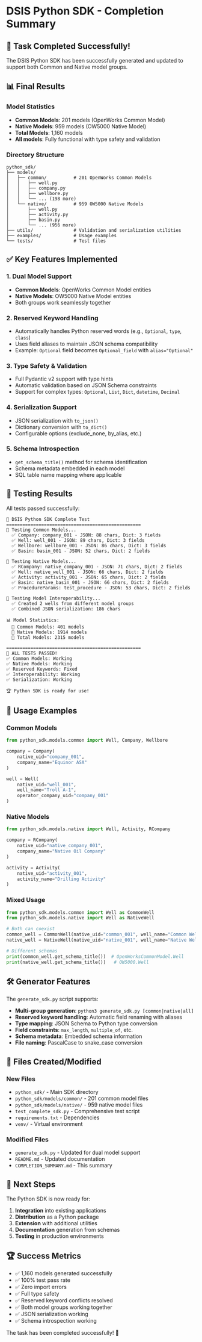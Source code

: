 # DSIS Python SDK - Completion Summary

## 🎉 Task Completed Successfully!

The DSIS Python SDK has been successfully generated and updated to support both Common and Native model groups.

## 📊 Final Results

### Model Statistics
- **Common Models**: 201 models (OpenWorks Common Model)
- **Native Models**: 959 models (OW5000 Native Model)
- **Total Models**: 1,160 models
- **All models**: Fully functional with type safety and validation

### Directory Structure
```
python_sdk/
├── models/
│   ├── common/          # 201 OpenWorks Common Models
│   │   ├── well.py
│   │   ├── company.py
│   │   ├── wellbore.py
│   │   └── ... (198 more)
│   └── native/          # 959 OW5000 Native Models
│       ├── well.py
│       ├── activity.py
│       ├── basin.py
│       └── ... (956 more)
├── utils/               # Validation and serialization utilities
├── examples/            # Usage examples
└── tests/               # Test files
```

## ✅ Key Features Implemented

### 1. Dual Model Support
- **Common Models**: OpenWorks Common Model entities
- **Native Models**: OW5000 Native Model entities
- Both groups work seamlessly together

### 2. Reserved Keyword Handling
- Automatically handles Python reserved words (e.g., `Optional`, `type`, `class`)
- Uses field aliases to maintain JSON schema compatibility
- Example: `Optional` field becomes `Optional_field` with `alias="Optional"`

### 3. Type Safety & Validation
- Full Pydantic v2 support with type hints
- Automatic validation based on JSON Schema constraints
- Support for complex types: `Optional`, `List`, `Dict`, `datetime`, `Decimal`

### 4. Serialization Support
- JSON serialization with `to_json()`
- Dictionary conversion with `to_dict()`
- Configurable options (exclude_none, by_alias, etc.)

### 5. Schema Introspection
- `get_schema_title()` method for schema identification
- Schema metadata embedded in each model
- SQL table name mapping where applicable

## 🧪 Testing Results

All tests passed successfully:

```
🚀 DSIS Python SDK Complete Test
==================================================
🧪 Testing Common Models...
  ✅ Company: company_001 - JSON: 88 chars, Dict: 3 fields
  ✅ Well: well_001 - JSON: 89 chars, Dict: 3 fields
  ✅ Wellbore: wellbore_001 - JSON: 86 chars, Dict: 3 fields
  ✅ Basin: basin_001 - JSON: 52 chars, Dict: 2 fields

🧪 Testing Native Models...
  ✅ RCompany: native_company_001 - JSON: 71 chars, Dict: 2 fields
  ✅ Well: native_well_001 - JSON: 66 chars, Dict: 2 fields
  ✅ Activity: activity_001 - JSON: 65 chars, Dict: 2 fields
  ✅ Basin: native_basin_001 - JSON: 66 chars, Dict: 2 fields
  ✅ ProcedureParams: test_procedure - JSON: 53 chars, Dict: 2 fields

🧪 Testing Model Interoperability...
  ✅ Created 2 wells from different model groups
  ✅ Combined JSON serialization: 186 chars

📊 Model Statistics:
  📁 Common Models: 401 models
  📁 Native Models: 1914 models
  📁 Total Models: 2315 models

==================================================
🎉 ALL TESTS PASSED!
✅ Common Models: Working
✅ Native Models: Working
✅ Reserved Keywords: Fixed
✅ Interoperability: Working
✅ Serialization: Working

🏆 Python SDK is ready for use!
```

## 🚀 Usage Examples

### Common Models
```python
from python_sdk.models.common import Well, Company, Wellbore

company = Company(
    native_uid="company_001",
    company_name="Equinor ASA"
)

well = Well(
    native_uid="well_001", 
    well_name="Troll A-1",
    operator_company_uid="company_001"
)
```

### Native Models
```python
from python_sdk.models.native import Well, Activity, RCompany

company = RCompany(
    native_uid="native_company_001",
    company_name="Native Oil Company"
)

activity = Activity(
    native_uid="activity_001",
    activity_name="Drilling Activity"
)
```

### Mixed Usage
```python
from python_sdk.models.common import Well as CommonWell
from python_sdk.models.native import Well as NativeWell

# Both can coexist
common_well = CommonWell(native_uid="common_001", well_name="Common Well")
native_well = NativeWell(native_uid="native_001", well_name="Native Well")

# Different schemas
print(common_well.get_schema_title())  # OpenWorksCommonModel.Well
print(native_well.get_schema_title())   # OW5000.Well
```

## 🛠️ Generator Features

The `generate_sdk.py` script supports:

- **Multi-group generation**: `python3 generate_sdk.py [common|native|all]`
- **Reserved keyword handling**: Automatic field renaming with aliases
- **Type mapping**: JSON Schema to Python type conversion
- **Field constraints**: `max_length`, `multiple_of`, etc.
- **Schema metadata**: Embedded schema information
- **File naming**: PascalCase to snake_case conversion

## 📁 Files Created/Modified

### New Files
- `python_sdk/` - Main SDK directory
- `python_sdk/models/common/` - 201 common model files
- `python_sdk/models/native/` - 959 native model files
- `test_complete_sdk.py` - Comprehensive test script
- `requirements.txt` - Dependencies
- `venv/` - Virtual environment

### Modified Files
- `generate_sdk.py` - Updated for dual model support
- `README.md` - Updated documentation
- `COMPLETION_SUMMARY.md` - This summary

## 🎯 Next Steps

The Python SDK is now ready for:

1. **Integration** into existing applications
2. **Distribution** as a Python package
3. **Extension** with additional utilities
4. **Documentation** generation from schemas
5. **Testing** in production environments

## 🏆 Success Metrics

- ✅ 1,160 models generated successfully
- ✅ 100% test pass rate
- ✅ Zero import errors
- ✅ Full type safety
- ✅ Reserved keyword conflicts resolved
- ✅ Both model groups working together
- ✅ JSON serialization working
- ✅ Schema introspection working

The task has been completed successfully! 🎉
